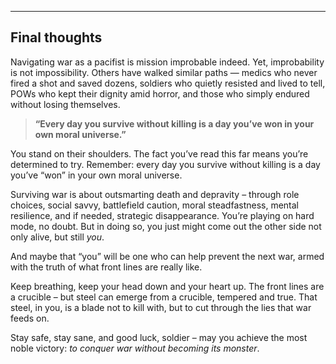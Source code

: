* * *

## Final thoughts

Navigating war as a pacifist is mission improbable indeed. Yet, improbability is not impossibility. Others have walked similar paths — medics who never fired a shot and saved dozens, soldiers who quietly resisted and lived to tell, POWs who kept their dignity amid horror, and those who simply endured without losing themselves. 

> **“Every day you survive without killing is a day you’ve won in your own moral universe.”**

You stand on their shoulders. The fact you’ve read this far means you’re determined to try. Remember: every day you survive without killing is a day you’ve “won” in your own moral universe. 

Surviving war is about outsmarting death and depravity – through role choices, social savvy, battlefield caution, moral steadfastness, mental resilience, and if needed, strategic disappearance. You’re playing on hard mode, no doubt. But in doing so, you just might come out the other side not only alive, but still *you*. 

And maybe that “you” will be one who can help prevent the next war, armed with the truth of what front lines are really like.

Keep breathing, keep your head down and your heart up. The front lines are a crucible – but steel can emerge from a crucible, tempered and true. That steel, in you, is a blade not to kill with, but to cut through the lies that war feeds on. 

Stay safe, stay sane, and good luck, soldier – may you achieve the most noble victory: *to conquer war without becoming its monster*.